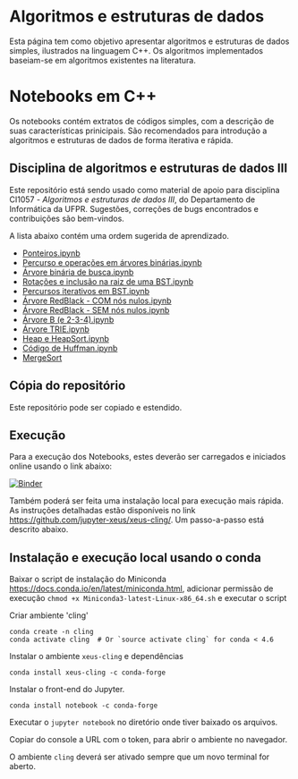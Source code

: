 # Algoritmos e estruturas de dados


Esta página tem como objetivo apresentar algoritmos e estruturas de dados simples, ilustrados na linguagem C++. Os algoritmos implementados baseiam-se em algoritmos existentes na literatura.

# Notebooks em C++

Os notebooks contém extratos de códigos simples, com a descrição de suas características prinicipais. São recomendados para introdução a algoritmos e estruturas de dados de forma iterativa e rápida.


## Disciplina de algoritmos e estruturas de dados III
Este repositório está sendo usado como material de apoio para disciplina CI1057 - _Algoritmos e estruturas de dados III_, do Departamento de Informática da UFPR. Sugestões, correções de bugs encontrados e contribuições são bem-vindos.

A lista abaixo contém uma ordem sugerida de aprendizado.

- [Ponteiros.ipynb](https://github.com/Marcosddf/algoritmoseestruturasdedados/blob/master/Ponteiros.ipynb)
- [Percurso e operações em árvores binárias.ipynb](https://github.com/Marcosddf/algoritmoseestruturasdedados/blob/master/percuso_operacoes_arvores_binarias.ipynb)
- [Árvore binária de busca.ipynb](https://github.com/Marcosddf/algoritmoseestruturasdedados/blob/master/arvore_binaria_busca.ipynb)
- [Rotações e inclusão na raiz de uma BST.ipynb](https://github.com/Marcosddf/algoritmoseestruturasdedados/blob/master/inclusao_na_raiz_rotacoes.ipynb)
- [Percursos iterativos em BST.ipynb](https://github.com/Marcosddf/algoritmoseestruturasdedados/blob/master/percurso_iterativo.ipynb)
- [Árvore RedBlack - COM nós nulos.ipynb](https://github.com/Marcosddf/algoritmoseestruturasdedados/blob/master/arvore_red_black-nos-nulos.ipynb)
- [Árvore RedBlack - SEM nós nulos.ipynb](https://github.com/Marcosddf/algoritmoseestruturasdedados/blob/master/arvore_red_black-nos-nulos.ipynb)
- [Árvore B (e 2-3-4).ipynb](https://github.com/Marcosddf/algoritmoseestruturasdedados/blob/master/arvore_B.ipynb)
- [Árvore TRIE.ipynb](https://github.com/Marcosddf/algoritmoseestruturasdedados/blob/master/arvore_TRIE.ipynb)
- [Heap e HeapSort.ipynb](https://github.com/Marcosddf/algoritmoseestruturasdedados/blob/master/heap_heap_sort.ipynb)
- [Código de Huffman.ipynb](https://github.com/Marcosddf/algoritmoseestruturasdedados/blob/master/huffman.ipynb)
- [MergeSort](https://github.com/Marcosddf/algoritmoseestruturasdedados/blob/master/merge_sort.ipynb)


## Cópia do repositório

Este repositório pode ser copiado e estendido.

## Execução

Para a execução dos Notebooks, estes deverão ser carregados e iniciados online usando o link abaixo:

[![Binder](https://mybinder.org/badge_logo.svg)](https://mybinder.org/v2/gh/Marcosddf/algoritmoseestruturasdedados/master)

Também poderá ser feita uma instalação local para execução mais rápida. As instruções detalhadas estão disponíveis no link https://github.com/jupyter-xeus/xeus-cling/. Um passo-a-passo está descrito abaixo.




## Instalação e execução local usando o conda

Baixar o script de instalação do Miniconda https://docs.conda.io/en/latest/miniconda.html, adicionar permissão de execução `chmod +x Miniconda3-latest-Linux-x86_64.sh` e executar o script 

Criar ambiente 'cling'

```
conda create -n cling
conda activate cling  # Or `source activate cling` for conda < 4.6
```

Instalar o ambiente `xeus-cling` e dependências

```
conda install xeus-cling -c conda-forge
```

Instalar o front-end do Jupyter.

```
conda install notebook -c conda-forge
```

Executar o `jupyter notebook` no diretório onde tiver baixado os arquivos.

Copiar do console a URL com o token, para abrir o ambiente no navegador.

O ambiente `cling` deverá ser ativado sempre que um novo terminal for aberto.

